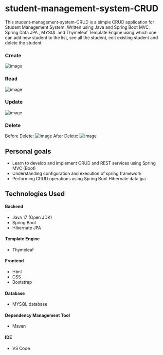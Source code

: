 # student-management-system-CRUD
This student-management-system-CRUD  is a simple CRUD application for Student Management System. Written using Java and Spring Boot MVC, Spring Data JPA , MYSQL and Thymeleaf Template Engine using which one can add new student to the list, see all the student, edit existing student and delete the student.

### Create
![image](https://user-images.githubusercontent.com/77236280/208498125-cef78bbf-a63f-4386-b8ac-752d5507db21.png)

### Read
![image](https://user-images.githubusercontent.com/77236280/208497990-e599f3ac-90e4-4c30-8e11-46a6d08b3f24.png)

### Update
![image](https://user-images.githubusercontent.com/77236280/208498391-21d7fbe3-f8c4-4a24-a5ee-30a53f9fda97.png)

### Delete
Before Delete:
![image](https://user-images.githubusercontent.com/77236280/208498508-f75b6ea8-ecad-4778-b24a-a6def270b9e2.png)
After Delete: 
![image](https://user-images.githubusercontent.com/77236280/208498590-d2226c39-0827-40a6-bf44-ac6db1b23ad5.png)

## Personal goals
* Learn to develop and implement CRUD and REST services using Spring MVC (Boot)
* Understanding configuration and execution of spring framework
* Performing CRUD operations using Spring Boot Hibernate data jpa

## Technologies Used
 #### Backend
  + Java 17 (Open JDK)
  + Spring Boot
  + Hibernate JPA
 #### Template Engine
  + Thymeleaf
 #### Frontend
  + Html 
  + CSS
  + Bootstrap 
 #### Database
  + MYSQL database
  
 #### Dependency Management Tool
  + Maven
 
 #### IDE
  + VS Code


